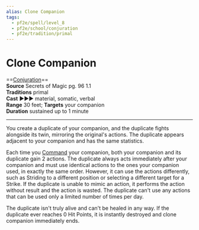 ```yaml
---
alias: Clone Companion
tags:
  - pf2e/spell/level_8
  - pf2e/school/conjuration
  - pf2e/tradition/primal
---
```


# Clone Companion

==[Conjuration](Conjuration.md)==  
__Source__ Secrets of Magic pg. 96 1.1  
**Traditions** primal  
**Cast** ►►► material, somatic, verbal  
**Range** 30 feet; **Targets** your companion  
**Duration** sustained up to 1 minute

---

You create a duplicate of your companion, and the duplicate fights alongside its twin, mirroring the original's actions. The duplicate appears adjacent to your companion and has the same statistics.

Each time you [Command](Command%20an%20Animal.md) your companion, both your companion and its duplicate gain 2 actions. The duplicate always acts immediately after your companion and must use identical actions to the ones your companion used, in exactly the same order. However, it can use the actions differently, such as Striding to a different position or selecting a different target for a Strike. If the duplicate is unable to mimic an action, it performs the action without result and the action is wasted. The duplicate can't use any actions that can be used only a limited number of times per day.

The duplicate isn't truly alive and can't be healed in any way. If the duplicate ever reaches 0 Hit Points, it is instantly destroyed and clone companion immediately ends.
